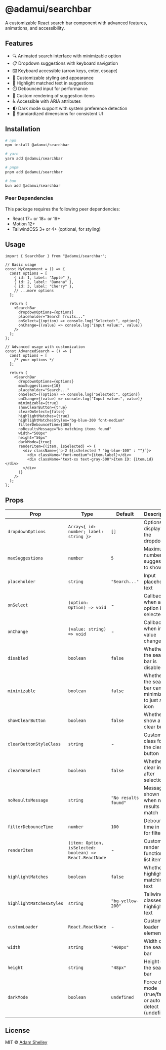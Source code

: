 # @adamui/searchbar

A customizable React search bar component with advanced features, animations, and accessibility.

## Features

- 🔍 Animated search interface with minimizable option
- 📋 Dropdown suggestions with keyboard navigation
- ⌨️ Keyboard accessible (arrow keys, enter, escape)
- 🎨 Customizable styling and appearance
- 💬 Highlight matched text in suggestions
- ⏱️ Debounced input for performance
- 🧩 Custom rendering of suggestion items
- ♿ Accessible with ARIA attributes
- 🌓 Dark mode support with system preference detection
- 📏 Standardized dimensions for consistent UI

## Installation

```bash
# npm
npm install @adamui/searchbar

# yarn
yarn add @adamui/searchbar

# pnpm
pnpm add @adamui/searchbar

# bun
bun add @adamui/searchbar
```

### Peer Dependencies

This package requires the following peer dependencies:

- React 17+ or 18+ or 19+
- Motion 12+
- TailwindCSS 3+ or 4+ (optional, for styling)

## Usage

```tsx
import { SearchBar } from "@adamui/searchbar";

// Basic usage
const MyComponent = () => {
  const options = [
    { id: 1, label: "Apple" },
    { id: 2, label: "Banana" },
    { id: 3, label: "Cherry" },
    // ...more options
  ];

  return (
    <SearchBar
      dropdownOptions={options}
      placeholder="Search fruits..."
      onSelect={(option) => console.log("Selected:", option)}
      onChange={(value) => console.log("Input value:", value)}
    />
  );
};

// Advanced usage with customization
const AdvancedSearch = () => {
  const options = [
    /* your options */
  ];

  return (
    <SearchBar
      dropdownOptions={options}
      maxSuggestions={10}
      placeholder="Search..."
      onSelect={(option) => console.log("Selected:", option)}
      onChange={(value) => console.log("Input value:", value)}
      minimizable={true}
      showClearButton={true}
      clearOnSelect={false}
      highlightMatches={true}
      highlightMatchesStyles="bg-blue-200 font-medium"
      filterDebounceTime={300}
      noResultsMessage="No matching items found"
      width="500px"
      height="56px"
      darkMode={true}
      renderItem={(item, isSelected) => (
        <div className={`p-2 ${isSelected ? "bg-blue-100" : ""}`}>
          <div className="font-medium">{item.label}</div>
          <div className="text-xs text-gray-500">Item ID: {item.id}</div>
        </div>
      )}
    />
  );
};
```

## Props

| Prop                     | Type                                                     | Default              | Description                                             |
| ------------------------ | -------------------------------------------------------- | -------------------- | ------------------------------------------------------- |
| `dropdownOptions`        | `Array<{ id: number; label: string }>`                   | `[]`                 | Options to display in the dropdown                      |
| `maxSuggestions`         | `number`                                                 | `5`                  | Maximum number of suggestions to show                   |
| `placeholder`            | `string`                                                 | `"Search..."`        | Input placeholder text                                  |
| `onSelect`               | `(option: Option) => void`                               | -                    | Callback when an option is selected                     |
| `onChange`               | `(value: string) => void`                                | -                    | Callback when input value changes                       |
| `disabled`               | `boolean`                                                | `false`              | Whether the search bar is disabled                      |
| `minimizable`            | `boolean`                                                | `false`              | Whether the search bar can be minimized to just an icon |
| `showClearButton`        | `boolean`                                                | `false`              | Whether to show a clear button                          |
| `clearButtonStyleClass`  | `string`                                                 | -                    | Custom class for the clear button                       |
| `clearOnSelect`          | `boolean`                                                | `false`              | Whether to clear input after selection                  |
| `noResultsMessage`       | `string`                                                 | `"No results found"` | Message shown when no results match                     |
| `filterDebounceTime`     | `number`                                                 | `100`                | Debounce time in ms for filtering                       |
| `renderItem`             | `(item: Option, isSelected: boolean) => React.ReactNode` | -                    | Custom render function for list items                   |
| `highlightMatches`       | `boolean`                                                | `false`              | Whether to highlight matching text                      |
| `highlightMatchesStyles` | `string`                                                 | `"bg-yellow-200"`    | Tailwind classes for highlighted text                   |
| `customLoader`           | `React.ReactNode`                                        | -                    | Custom loader element                                   |
| `width`                  | `string`                                                 | `"400px"`            | Width of the search bar                                 |
| `height`                 | `string`                                                 | `"48px"`             | Height of the search bar                                |
| `darkMode`               | `boolean`                                                | `undefined`          | Force dark mode (true/false) or auto-detect (undefined) |

## License

MIT © [Adam Shelley](https://github.com/yourusername)
